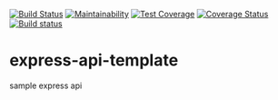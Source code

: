 [![Build Status](https://travis-ci.com/markhuz1925/express-api-template.svg?branch=master)](https://travis-ci.com/markhuz1925/express-api-template) [![Maintainability](https://api.codeclimate.com/v1/badges/93c88bc98c65b47370c7/maintainability)](https://codeclimate.com/github/markhuz1925/express-api-template/maintainability) [![Test Coverage](https://api.codeclimate.com/v1/badges/93c88bc98c65b47370c7/test_coverage)](https://codeclimate.com/github/markhuz1925/express-api-template/test_coverage) [![Coverage Status](https://coveralls.io/repos/github/markhuz1925/express-api-template/badge.svg?branch=master)](https://coveralls.io/github/markhuz1925/express-api-template?branch=master) [![Build status](https://ci.appveyor.com/api/projects/status/9ha0e7xa3je87loj/branch/master?svg=true)](https://ci.appveyor.com/project/markhuz1925/express-api-template/branch/master)

# express-api-template
sample express api

